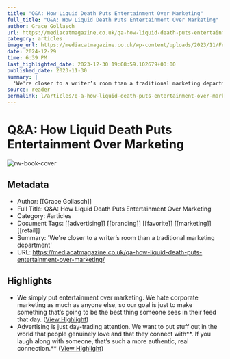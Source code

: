 ```yaml
---
title: "Q&A: How Liquid Death Puts Entertainment Over Marketing"
full_title: "Q&A: How Liquid Death Puts Entertainment Over Marketing"
author: Grace Gollasch
url: https://mediacatmagazine.co.uk/qa-how-liquid-death-puts-entertainment-over-marketing/
category: articles
image_url: https://mediacatmagazine.co.uk/wp-content/uploads/2023/11/Featured-image-110.png
date: 2024-12-29
time: 6:39 PM
last_highlighted_date: 2023-12-30 19:08:59.102679+00:00
published_date: 2023-11-30
summary: |
  'We're closer to a writer’s room than a traditional marketing department'
source: reader
permalink: l/articles/q-a-how-liquid-death-puts-entertainment-over-marketing
---
```

# Q&A: How Liquid Death Puts Entertainment Over Marketing

![rw-book-cover](https://mediacatmagazine.co.uk/wp-content/uploads/2023/11/Featured-image-110.png)

## Metadata
- Author: [[Grace Gollasch]]
- Full Title: Q&A: How Liquid Death Puts Entertainment Over Marketing
- Category: #articles
- Document Tags: [[advertising]] [[branding]] [[favorite]] [[marketing]] [[retail]] 
- Summary: 'We're closer to a writer’s room than a traditional marketing department'
- URL: https://mediacatmagazine.co.uk/qa-how-liquid-death-puts-entertainment-over-marketing/

## Highlights
- We simply put entertainment over marketing. We hate corporate marketing as much as anyone else, so our goal is just to make something that’s going to be the best thing someone sees in their feed that day. ([View Highlight](https://read.readwise.io/read/01hjy21hqgnxkdv0m32kcymqkt))
- Advertising is just day-trading attention. We want to put stuff out in the world that people genuinely love and that they connect with**. If you laugh along with someone, that’s such a more authentic, real connection.** ([View Highlight](https://read.readwise.io/read/01hjy229nqxmg4xqvtg5fhm5bz))


